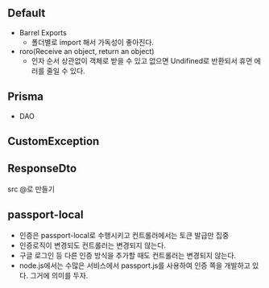 ## Default 
- Barrel Exports 
  - 폴더별로 import 해서 가독성이 좋아진다.
- roro(Receive an object, return an object) 
  - 인자 순서 상관없이 객체로 받을 수 있고 없으면 Undifined로 반환되서 휴먼 에러를 줄일 수 있다.
## Prisma
- DAO

## CustomException

## ResponseDto



src @로 만들기


## passport-local
- 인증은 passport-local로 수행시키고 컨트롤러에서는 토큰 발급만 집중
- 인증로직이 변경되도 컨트롤러는 변경되지 않는다.
- 구글 로그인 등 다른 인증 방식을 추가할 때도 컨트롤러는 변경되지 않는다.
- node.js에서는 수많은 서비스에서 passport.js를 사용하여 인증 쪽을 개발하고 있다. 그거에 의미를 두자.
